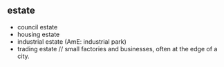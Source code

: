 ## estate

- council estate
- housing estate
- industrial estate (AmE: industrial park)
- trading estate // small factories and businesses, often at the edge of a city.
